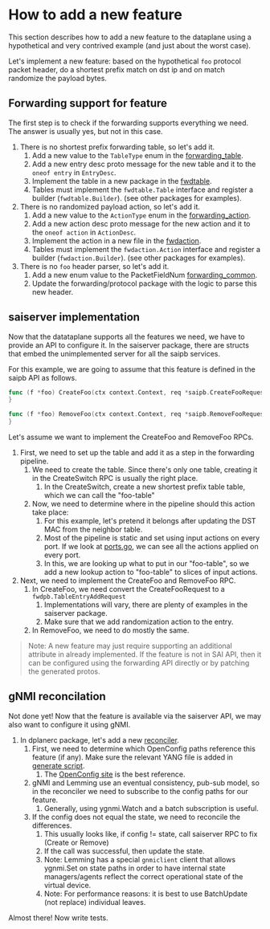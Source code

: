 # How to add a new feature

This section describes how to add a new feature to the dataplane using a hypothetical and very contrived example (and just about the worst case).

Let's implement a new feature: based on the hypothetical `foo` protocol packet header, do a shortest prefix match on dst ip and on match randomize the payload bytes.

## Forwarding support for feature

The first step is to check if the forwarding supports everything we need. The answer is usually yes, but not in this case.

1. There is no shortest prefix forwarding table, so let's add it.
   1. Add a new value to the `TableType` enum in the [forwarding_table](../proto/forwarding/forwarding_table.proto).
   2. Add a new entry desc proto message for the new table and it to the `oneof entry` in `EntryDesc`.
   3. Implement the table in a new package in the [fwdtable](forwarding/fwdtable/).
   4. Tables must implement the `fwdtable.Table` interface and register a builder (`fwdtable.Builder`). (see other packages for examples).
2. There is no randomized payload action, so let's add it.
   1. Add a new value to the `ActionType` enum in the [forwarding_action](../proto/forwarding/forwarding_action.proto).
   2. Add a new action desc proto message for the new action and it to the `oneof action` in `ActionDesc`.
   3. Implement the action in a new file in the [fwdaction](forwarding/fwdactions/actions).
   4. Tables must implement the `fwdaction.Action` interface and register a builder (`fwdaction.Builder`). (see other packages for examples).
3. There is no `foo` header parser, so let's add it.
   1. Add a new enum value to the PacketFieldNum [forwarding_common](../proto/forwarding/forwarding_common.proto).
   2. Update the forwarding/protocol package with the logic to parse this new header.

## saiserver implementation

Now that the datataplane supports all the features we need, we have to provide an API to configure it. In the saiserver package, there are structs that
embed the unimplemented server for all the saipb services.

For this example, we are going to assume that this feature is defined in the saipb API as follows.

```go
func (f *foo) CreateFoo(ctx context.Context, req *saipb.CreateFooRequest) (*saipb.CreateFooResponse, error) {
}

func (f *foo) RemoveFoo(ctx context.Context, req *saipb.RemoveFooRequest) (*saipb.RemoveFooResponse, error) {
}
```

Let's assume we want to implement the CreateFoo and RemoveFoo RPCs.

1. First, we need to set up the table and add it as a step in the forwarding pipeline.
   1. We need to create the table. Since there's only one table, creating it in the CreateSwitch RPC is usually the right place.
      1. In the CreateSwitch, create a new shortest prefix table table, which we can call the "foo-table"
   2. Now, we need to determine where in the pipeline should this action take place:
      1. For this example, let's pretend it belongs after updating the DST MAC from the neighbor table.
      2. Most of the pipeline is static and set using input actions on every port. If we look at [ports.go](saiserver/ports.go), we can see all the actions applied on every port.
      3. In this, we are looking up what to put in our "foo-table", so we add a new lookup action to "foo-table" to slices of input actions.
2. Next, we need to implement the CreateFoo and RemoveFoo RPC.
   1. In CreateFoo, we need convert the CreateFooRequest to a `fwdpb.TableEntryAddRequest`
      1. Implementations will vary, there are plenty of examples in the saiserver package.
      2. Make sure that we add randomization action to the entry.
   2. In RemoveFoo, we need to do mostly the same.

>Note: A new feature may just require supporting an additional attribute in already implemented. If the feature is not in SAI API, then it can be configured using the forwarding API directly or by patching the generated protos.

## gNMI reconcilation

Not done yet! Now that the feature is available via the saiserver API, we may also want to configure it using gNMI.

1. In dplanerc package, let's add a new [reconciler](../gnmi/reconciler/reconciler.go).
   1. First, we need to determine which OpenConfig paths reference this feature (if any). Make sure the relevant YANG file is added in [generate script](../gnmi/generate.sh).
      1. The [OpenConfig site](https://openconfig.net/projects/models/paths/index.html) is the best reference.
   2. gNMI and Lemming use an eventual consistency, pub-sub model, so in the reconciler we need to subscribe to the config paths for our feature.
      1. Generally, using ygnmi.Watch and a batch subscription is useful.
   3. If the config does not equal the state, we need to reconcile the differences.
      1. This usually looks like, if config != state, call saiserver RPC to fix (Create or Remove)
      2. If the call was successful, then update the state.
      3. Note: Lemming has a special `gnmiclient` client that allows ygnmi.Set on state paths in order to have internal state managers/agents reflect the correct operational state of the virtual device.
      4. Note: For performance reasons: it is best to use BatchUpdate (not replace) individual leaves.

Almost there! Now write tests.
